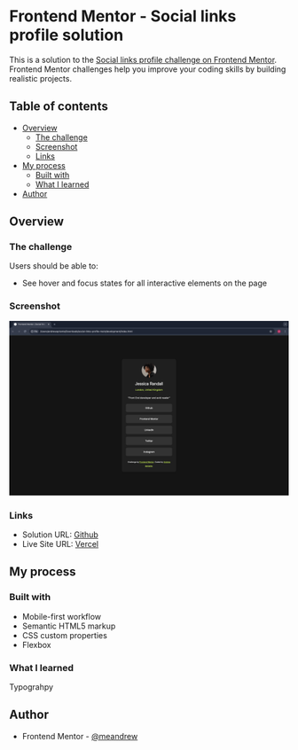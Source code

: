 # Frontend Mentor - Social links profile solution

This is a solution to the [Social links profile challenge on Frontend Mentor](https://www.frontendmentor.io/challenges/social-links-profile-UG32l9m6dQ). Frontend Mentor challenges help you improve your coding skills by building realistic projects.

## Table of contents

- [Overview](#overview)
  - [The challenge](#the-challenge)
  - [Screenshot](#screenshot)
  - [Links](#links)
- [My process](#my-process)
  - [Built with](#built-with)
  - [What I learned](#what-i-learned)
- [Author](#author)

## Overview

### The challenge

Users should be able to:

- See hover and focus states for all interactive elements on the page

### Screenshot

![](assets/images/result.png)

### Links

- Solution URL: [Github](https://github.com/meandrewaprianto/social-links-profile)
- Live Site URL: [Vercel](https://social-links-profile-git-main-meandrewapriantos-projects.vercel.app/)

## My process

### Built with

- Mobile-first workflow
- Semantic HTML5 markup
- CSS custom properties
- Flexbox

### What I learned

Typograhpy

## Author

- Frontend Mentor - [@meandrew](https://www.frontendmentor.io/profile/meandrewaprianto)
